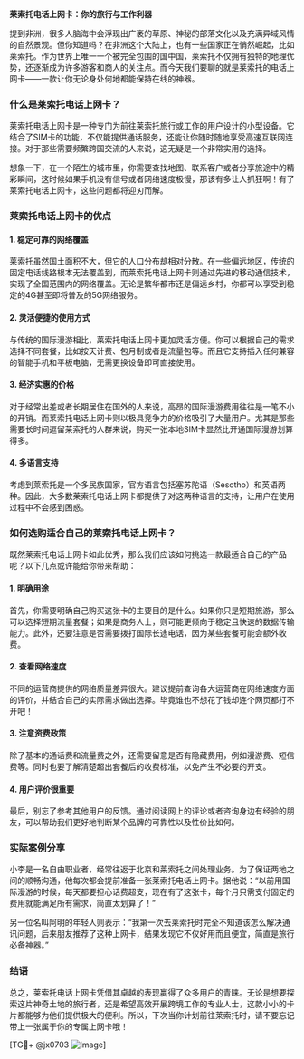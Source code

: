**莱索托电话上网卡：你的旅行与工作利器**

提到非洲，很多人脑海中会浮现出广袤的草原、神秘的部落文化以及充满异域风情的自然景观。但你知道吗？在非洲这个大陆上，也有一些国家正在悄然崛起，比如莱索托。作为世界上唯一一个被完全包围的国中国，莱索托不仅拥有独特的地理优势，还逐渐成为许多游客和商人的关注点。而今天我们要聊的就是莱索托的电话上网卡——一款让你无论身处何地都能保持在线的神器。

### 什么是莱索托电话上网卡？

莱索托电话上网卡是一种专门为前往莱索托旅行或工作的用户设计的小型设备。它结合了SIM卡的功能，不仅能提供通话服务，还能让你随时随地享受高速互联网连接。对于那些需要频繁跨国交流的人来说，这无疑是一个非常实用的选择。

想象一下，在一个陌生的城市里，你需要查找地图、联系客户或者分享旅途中的精彩瞬间，这时候如果手机没有信号或者网络速度极慢，那该有多让人抓狂啊！有了莱索托电话上网卡，这些问题都将迎刃而解。

### 莱索托电话上网卡的优点

#### 1. 稳定可靠的网络覆盖
莱索托虽然国土面积不大，但它的人口分布却相对分散。在一些偏远地区，传统的固定电话线路根本无法覆盖到，而莱索托电话上网卡则通过先进的移动通信技术，实现了全国范围内的网络覆盖。无论是繁华都市还是偏远乡村，你都可以享受到稳定的4G甚至即将普及的5G网络服务。

#### 2. 灵活便捷的使用方式
与传统的国际漫游相比，莱索托电话上网卡更加灵活方便。你可以根据自己的需求选择不同套餐，比如按天计费、包月制或者是流量包等。而且它支持插入任何兼容的智能手机和平板电脑，无需更换设备即可直接使用。

#### 3. 经济实惠的价格
对于经常出差或者长期居住在国外的人来说，高昂的国际漫游费用往往是一笔不小的开销。而莱索托电话上网卡则以极具竞争力的价格吸引了大量用户。尤其是那些需要长时间逗留莱索托的人群来说，购买一张本地SIM卡显然比开通国际漫游划算得多。

#### 4. 多语言支持
考虑到莱索托是一个多民族国家，官方语言包括塞苏陀语（Sesotho）和英语两种。因此，大多数莱索托电话上网卡都提供了对这两种语言的支持，让用户在使用过程中不会感到困惑。

### 如何选购适合自己的莱索托电话上网卡？

既然莱索托电话上网卡如此优秀，那么我们应该如何挑选一款最适合自己的产品呢？以下几点或许能给你带来帮助：

#### 1. 明确用途
首先，你需要明确自己购买这张卡的主要目的是什么。如果你只是短期旅游，那么可以选择短期流量套餐；如果是商务人士，则可能更倾向于稳定且快速的数据传输能力。此外，还要注意是否需要拨打国际长途电话，因为某些套餐可能会额外收费。

#### 2. 查看网络速度
不同的运营商提供的网络质量差异很大。建议提前查询各大运营商在网络速度方面的评价，并结合自己的实际需求做出选择。毕竟谁也不想花了钱却连个网页都打不开吧！

#### 3. 注意资费政策
除了基本的通话费和流量费之外，还需要留意是否有隐藏费用，例如漫游费、短信费等。同时也要了解清楚超出套餐后的收费标准，以免产生不必要的开支。

#### 4. 用户评价很重要
最后，别忘了参考其他用户的反馈。通过阅读网上的评论或者咨询身边有经验的朋友，可以帮助我们更好地判断某个品牌的可靠性以及性价比如何。

### 实际案例分享

小李是一名自由职业者，经常往返于北京和莱索托之间处理业务。为了保证两地之间的顺畅沟通，他每次都会提前准备一张莱索托电话上网卡。据他说：“以前用国际漫游的时候，每天都要担心话费超支，现在有了这张卡，每个月只需支付固定的费用就能满足所有需求，简直太划算了！”

另一位名叫阿明的年轻人则表示：“我第一次去莱索托时完全不知道该怎么解决通讯问题，后来朋友推荐了这种上网卡，结果发现它不仅好用而且便宜，简直是旅行必备神器。”

### 结语

总之，莱索托电话上网卡凭借其卓越的表现赢得了众多用户的青睐。无论是想要探索这片神奇土地的旅行者，还是希望高效开展跨境工作的专业人士，这款小小的卡片都能够为他们提供极大的便利。所以，下次当你计划前往莱索托时，请不要忘记带上一张属于你的专属上网卡哦！

[TG💪+ @jx0703 ![Image](https://github.com/user-attachments/assets/dbca1d08-cadb-493c-b0ec-ad6f7a83f270)]
